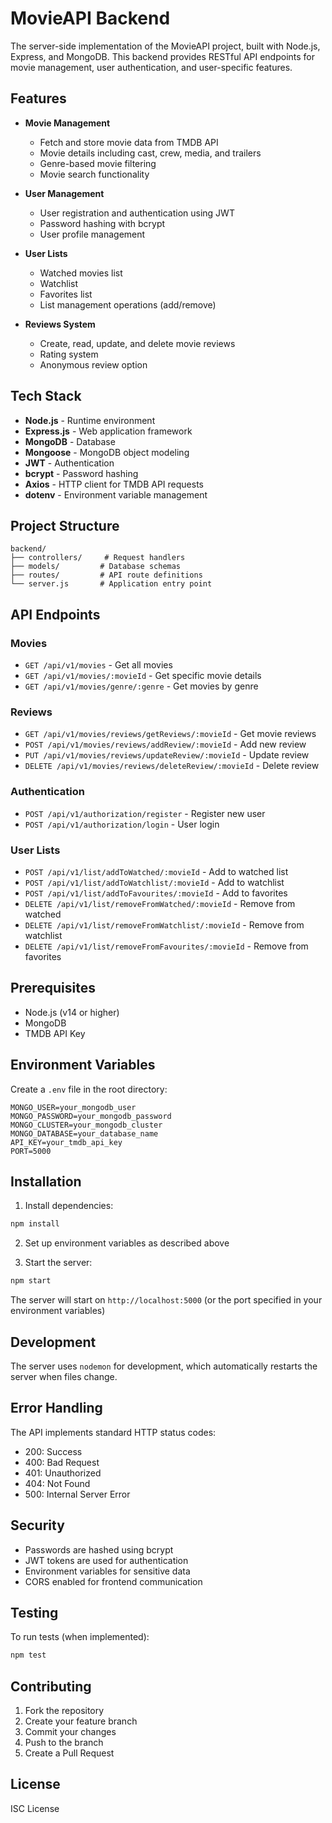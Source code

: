 # MovieAPI Backend

The server-side implementation of the MovieAPI project, built with Node.js, Express, and MongoDB. This backend provides RESTful API endpoints for movie management, user authentication, and user-specific features.

## Features

- **Movie Management**
  - Fetch and store movie data from TMDB API
  - Movie details including cast, crew, media, and trailers
  - Genre-based movie filtering
  - Movie search functionality

- **User Management**
  - User registration and authentication using JWT
  - Password hashing with bcrypt
  - User profile management

- **User Lists**
  - Watched movies list
  - Watchlist
  - Favorites list
  - List management operations (add/remove)

- **Reviews System**
  - Create, read, update, and delete movie reviews
  - Rating system
  - Anonymous review option

## Tech Stack

- **Node.js** - Runtime environment
- **Express.js** - Web application framework
- **MongoDB** - Database
- **Mongoose** - MongoDB object modeling
- **JWT** - Authentication
- **bcrypt** - Password hashing
- **Axios** - HTTP client for TMDB API requests
- **dotenv** - Environment variable management

## Project Structure

```
backend/
├── controllers/     # Request handlers
├── models/         # Database schemas
├── routes/         # API route definitions
└── server.js       # Application entry point
```

## API Endpoints

### Movies
- `GET /api/v1/movies` - Get all movies
- `GET /api/v1/movies/:movieId` - Get specific movie details
- `GET /api/v1/movies/genre/:genre` - Get movies by genre

### Reviews
- `GET /api/v1/movies/reviews/getReviews/:movieId` - Get movie reviews
- `POST /api/v1/movies/reviews/addReview/:movieId` - Add new review
- `PUT /api/v1/movies/reviews/updateReview/:movieId` - Update review
- `DELETE /api/v1/movies/reviews/deleteReview/:movieId` - Delete review

### Authentication
- `POST /api/v1/authorization/register` - Register new user
- `POST /api/v1/authorization/login` - User login

### User Lists
- `POST /api/v1/list/addToWatched/:movieId` - Add to watched list
- `POST /api/v1/list/addToWatchlist/:movieId` - Add to watchlist
- `POST /api/v1/list/addToFavourites/:movieId` - Add to favorites
- `DELETE /api/v1/list/removeFromWatched/:movieId` - Remove from watched
- `DELETE /api/v1/list/removeFromWatchlist/:movieId` - Remove from watchlist
- `DELETE /api/v1/list/removeFromFavourites/:movieId` - Remove from favorites

## Prerequisites

- Node.js (v14 or higher)
- MongoDB
- TMDB API Key

## Environment Variables

Create a `.env` file in the root directory:

```
MONGO_USER=your_mongodb_user
MONGO_PASSWORD=your_mongodb_password
MONGO_CLUSTER=your_mongodb_cluster
MONGO_DATABASE=your_database_name
API_KEY=your_tmdb_api_key
PORT=5000
```

## Installation

1. Install dependencies:
```bash
npm install
```

2. Set up environment variables as described above

3. Start the server:
```bash
npm start
```

The server will start on `http://localhost:5000` (or the port specified in your environment variables)

## Development

The server uses `nodemon` for development, which automatically restarts the server when files change.

## Error Handling

The API implements standard HTTP status codes:
- 200: Success
- 400: Bad Request
- 401: Unauthorized
- 404: Not Found
- 500: Internal Server Error

## Security

- Passwords are hashed using bcrypt
- JWT tokens are used for authentication
- Environment variables for sensitive data
- CORS enabled for frontend communication

## Testing

To run tests (when implemented):
```bash
npm test
```

## Contributing

1. Fork the repository
2. Create your feature branch
3. Commit your changes
4. Push to the branch
5. Create a Pull Request

## License

ISC License 